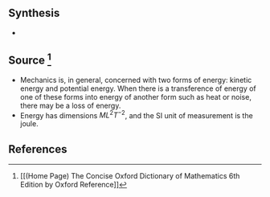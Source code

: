 ## Synthesis
- 
## Source [^1]
- Mechanics is, in general, concerned with two forms of energy: kinetic energy and potential energy. When there is a transference of energy of one of these forms into energy of another form such as heat or noise, there may be a loss of energy.
- Energy has dimensions $ML^2T^{-2}$, and the SI unit of measurement is the joule.
## References

[^1]: [[(Home Page) The Concise Oxford Dictionary of Mathematics 6th Edition by Oxford Reference]]